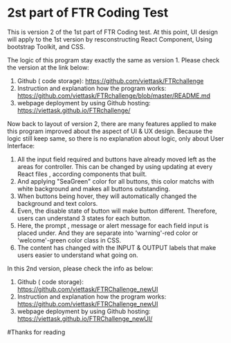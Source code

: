 # 2st part of FTR Coding Test 

This is version 2 of the 1st part of FTR Coding test. At this point, UI design will apply to the 1st version by resconstructing React Component, Using bootstrap Toolkit,  and CSS.

The logic of this program stay exactly the same as version 1. Please check the version at the link below:
1. Github ( code storage): https://github.com/viettask/FTRchallenge
2. Instruction and explanation how the program works: https://github.com/viettask/FTRchallenge/blob/master/README.md
3. webpage deployment by using Github hosting: https://viettask.github.io/FTRchallenge/

Now back to layout of version 2, there are many features applied to make this program improved about the aspect of UI & UX design. Because the logic still keep same, so there is no explanation about logic, only about User Interface:
1. All the input field required and buttons have already moved left as the areas for controller. This can be changed by using updating at every React files , according components that built.
2. And applying "SeaGreen" color for all buttons, this color matchs with white background and makes all buttons outstanding. 
3. When buttons being hover, they will automatically changed the background and text colors. 
4. Even, the disable state of button will make button different. Therefore, users can understand 3 states for each button.
5. Here, the prompt , message or alert message for each field input is placed under. And they are separate into 'warning'-red color or 'welcome'-green color class in CSS. 
6. The content has changed with the INPUT & OUTPUT labels that make users easier to understand what going on. 

In this 2nd version, please check the info as below:
1. Github ( code storage): https://github.com/viettask/FTRChallenge_newUI
2. Instruction and explanation how the program works: https://github.com/viettask/FTRChallenge_newUI
3. webpage deployment by using Github hosting: https://viettask.github.io/FTRChallenge_newUI/

#Thanks for reading





